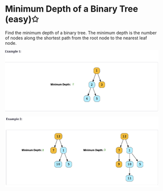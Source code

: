 # Minimum Depth of a Binary Tree (easy)✩

Find the minimum depth of a binary tree. The minimum depth is the number of nodes 
along the shortest path from the root node to the nearest leaf node.

![Minimum Depth of a Binary Tree Example 1](./../../../assets/min_depth_of_binary_tree_eg1.png)

![Minimum Depth of a Binary Tree Example 2](./../../../assets/min_depth_of_binary_tree_eg2.png)


